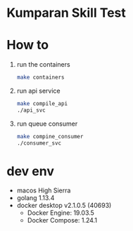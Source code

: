 # Kumparan Skill Test


# How to
1. run the containers
    ```bash
    make containers
    ```

2. run api service
    ```bash
    make compile_api
    ./api_svc
    ```

3. run queue consumer
    ```bash
    make compine_consumer
   ./consumer_svc
    ```
   
# dev env
- macos High Sierra
- golang 1.13.4
- docker desktop v2.1.0.5 (40693)
    - Docker Engine: 19.03.5
    - Docker Compose: 1.24.1